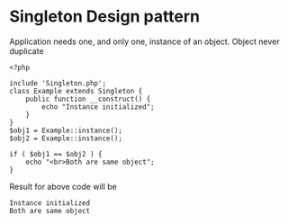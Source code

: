 # Singleton Design pattern 
Application needs one, and only one, instance of an object. Object never duplicate 

```
<?php

include 'Singleton.php';
class Example extends Singleton {
	public function __construct() {
		echo "Instance initialized";
	}
}
$obj1 = Example::instance();
$obj2 = Example::instance();

if ( $obj1 == $obj2 ) {
	echo "<br>Both are same object";
}
```

Result for above code will be

```
Instance initialized
Both are same object
```